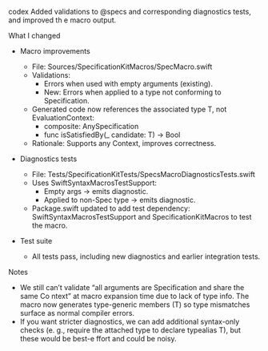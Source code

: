 codex
Added validations to @specs and corresponding diagnostics tests, and improved th
e macro output.

What I changed
- Macro improvements
  - File: Sources/SpecificationKitMacros/SpecMacro.swift
  - Validations:
    - Errors when used with empty arguments (existing).
    - New: Errors when applied to a type not conforming to Specification.
  - Generated code now references the associated type T, not EvaluationContext:
    - composite: AnySpecification<T>
    - func isSatisfiedBy(_ candidate: T) -> Bool
  - Rationale: Supports any Context, improves correctness.

- Diagnostics tests
  - File: Tests/SpecificationKitTests/SpecsMacroDiagnosticsTests.swift
  - Uses SwiftSyntaxMacrosTestSupport:
    - Empty args → emits diagnostic.
    - Applied to non-Spec type → emits diagnostic.
  - Package.swift updated to add test dependency: SwiftSyntaxMacrosTestSupport and SpecificationKitMacros to test the macro.

- Test suite
  - All tests pass, including new diagnostics and earlier integration tests.

Notes
- We still can’t validate “all arguments are Specification and share the same Co
ntext” at macro expansion time due to lack of type info. The macro now generates
 type-generic members (T) so type mismatches surface as normal compiler errors.
- If you want stricter diagnostics, we can add additional syntax-only checks (e.
g., require the attached type to declare typealias T), but these would be best-e
ffort and could be noisy.
